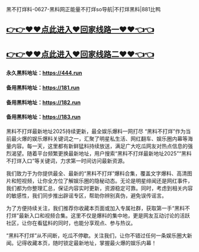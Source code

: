 黑不打烊料-0627-黑料网正能量不打烊so导航|不打烊黑料|881比鸭

## [👉👉♥♥点此进入♥回家线路一♥♥👈👈](https://unpkg.com/182run/index.html)
## [👉👉♥♥点此进入♥回家线路二♥♥👈👈](https://unpkg.com/182-1run/index.html)

#### 永久黑料地址：https://444.run
#### 备用黑料地址：https://181.run
#### 备用黑料地址：https://182.run
#### 备用黑料地址：https://183.run


黑料不打烊最新地址2025持续更新，最全娱乐爆料一网打尽
“黑料不打烊”作为当前最火爆的娱乐爆料关键词之一，汇聚了明星私生活、网红翻车、娱乐圈内幕等海量内容。每一天，这里都有新鲜猛料持续放送，满足广大吃瓜网友对热点信息的强烈渴望。随着平台频繁更换最新地址，用户搜索“黑料不打烊最新地址2025”“黑料不打烊入口”等关键词，力求第一时间访问最新资源。

我们致力于为你提供最全、最新的“黑料不打烊”爆料合集，覆盖文字爆料、高清图片和短视频，让你全方位了解娱乐圈的隐秘动态。无论是明星绯闻还是网红事件，我们都为你整理汇总，保证内容实时更新，资源稳定可靠。同时，考虑到相关内容的敏感性，我们同步推出辟谣专区，帮助你辨别真伪，避免误传谣言。

为了方便持续关注，我们推荐你收藏本页面或加入专属社群，获取第一手“黑料不打烊”最新入口和视频合集。这里不仅是爆料的集中地，更是网友互动讨论的活跃社区，让你在看猛料的同时，也能分享观点、参与热议。

“黑料不打烊”从不间断，吃瓜不停歇。关注我们，让你不错过任何一条娱乐圈大新闻。记得收藏本页，随时锁定最新地址，掌握最火爆的娱乐内幕！
